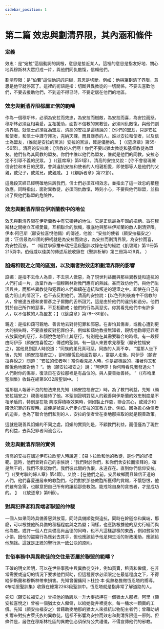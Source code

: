 ```yaml
---
sidebar_position: 1
---
```


# 第二篇 效忠與劃清界限，其內涵和條件

### 定義

效忠：是“宛拉”這個動詞的詞根，意思是接近某人。這裡的意思是指友好地、關心地與穆斯林大眾打成一片，與他們同仇敵愾，信賴他們。

劃清界限：是“伯若”這個動詞的詞根，意思是切斷。例如：他與筆劃清了界限，意思是他早就停寫了。這裡的術語是指：切斷與異教徒的一切關係，不要去喜歡他們，不要去援助他們，不到迫不得已時，不要定居在他們的地區。

### 效忠與劃清界限都屬正信的範疇

作為一個穆斯林，必須為安拉而效忠，為安拉而樹敵，為安拉而喜，為安拉而怒。穆斯林必須互相喜愛，互相援助，面對不信教的異教徒，必須同仇敵愾，與他們劃清界限。就信士必須互為盟友，清高的安拉是這樣說的：【你們的盟友，只是安拉和使者，和信士中謹守拜功，完納天課，而且謙恭的人。誰以安拉和使者，以及信士為盟友，（誰就是安拉的黨派）安拉的黨派，確是優勝的。 】（《筵席章》第55--56節）。清高的安拉說：【信教的人們啊！你們不要以猶太教徒和基督教徒為盟友。他們各為其同教的盟友。你們中誰以他們為盟友，誰就是他們的同教。安拉必定不引導不義的民眾。 】（《筵席章》第51節）。清高的安拉又說：【你不會發現確信安拉和末日的民眾，會與違抗安拉和使者的人相親相愛，即使那等人是他們的父親，或兒子，或弟兄，或親戚。 】（《辯訴者章》第22節）。

這幾段天經已經明確地告訴我們，信士們必須互相效忠，並指出了這一效忠的積極效應。同時指出，面對異教徒，必須同仇敵愾，時刻小心，不要與他們聯盟，並指出了與他們聯盟的危險性。

### 效忠與劃清界限在伊斯蘭教中的地位

效忠與劃清界限在伊斯蘭教中有它獨特的地位。它是正信最為牢固的把柄。旨在穆斯林之間樹立互相愛戴，互相聯合的旗幟，徹底地與那些伊斯蘭的敵人劃清界限。伊本·阿巴斯（願安拉喜悅他倆）的傳述，他說：“安拉的使者（願安拉福安之）說：‘正信最為牢固的把柄就是為安拉而效忠，為安拉而劃清界限，為安拉而喜，為安拉而怒。 ’”（經註學家推布瑞把這段聖訓收錄在他的經註《凱碧爾》第11冊第215頁中。伯俄威以佳美的傳述系統收錄在《聖訓析解》第三冊第429頁。 ）

### 諂媚和親近之間的區別，以及兩者對效忠和劃清界限的影響

諂媚：是指不去命人為善，不去禁人做惡，為了現世利益而與那些異教徒和違抗的人們打成一片，放棄作為一個穆斯林對教門應有的熱誠。甚而效仿他們，與他們生活與共，而那些異教徒和犯罪的人們繼續在違抗和叛逆的泥潭之中。即使在自己有能力阻止的情況下，也不去反對他們。清高的安拉說：【以色列的後裔中不信教的人，曾被達五德和麥爾彥之子爾撒的舌所詛咒，這是由於他們的違抗和過分。他們對於自己所作的惡事，不互相勸戒；他們的行為真惡劣。你將看見他們中有許多人，以不信教的人為盟友；】（《筵席章》第78--80節）。

親近：是指和藹可親地、善言地去對待犯罪和邪惡。在害怕其傷害，或擔心遭到更大的損失時，不要直接反對犯罪份子。例如和藹地教授無知者，親切地勸導犯罪者去放棄他的惡行，和顏悅色地阻止其惡行，特別是在其需要聯合的時候。有一段經由阿伊莎（願安拉喜悅之）傳述的聖訓，有一個人來要求見穆聖（願安拉福安之），當他見到那人時說道：“同族的弟兄真可惡，同族的人真不幸。 ”當那人坐下後，先知（願安拉福安之），卻和顏悅色地面對那人，當那人走後，阿伊莎（願安拉喜悅之）問道：“安拉的使者啊！當你看見那人時，你是那樣說的，接著你又和顏悅色地面對他？ ”。他（願安拉福安之）說：“阿伊莎！你何時看見我發過火？人們對你的傷害，復活日在安拉那裡是有品位的。與人要善始善終。 ”（《布哈里聖訓集》收錄在總第6032段聖訓中。 ）

當那個人報著不良的想法來見先知（願安拉福安之）時，為了教門利益，先知（願安拉福安之）親善地接待了他。本聖訓證明對惡人的親善與伊斯蘭的效忠制度是不相矛盾的，特別是在能
夠取得積極效果時，例如製止作惡，聯合其心，或減少和降低犯罪的程度時。這便是號召人們走向安拉的宣教方針。例如，因為擔心偽信者的迫害，也為了聯合他們和別的人，安拉的使者曾在麥地那採取的就是親善政策。

這就是親善與諂媚的不同之處，諂媚的實質則是，不顧教門利益，而僅僅為了現世的利益，去與犯罪者同流合污。

### 效忠與劃清界限的實例

清高的安拉在講述伊布拉欣聖人時說道：【易卜拉欣和他的教徒，是你們的好模範。當時，他們曾對自己的宗族說：“我們對於你們，和你們舍安拉而崇拜的，確是無干的，我們不承認你們。我們彼此間的仇恨，永遠存在。直到你們信仰安拉。 ”】（《受考驗的婦人章》第4節）。又說：【在他們之前，安居故鄉而且確信正道的人們，他們喜愛遷居來的教胞們，他們對於那些教胞所獲得的賞賜，不懷怨恨，他們雖有急需，也願意把自己所有的讓給那些教胞。能戒除自身的貪吝者，才是成功的。 】
（《放逐章》第9節）。

### 對與犯罪者和異端者聯盟的仲裁

一個人如果同時具備善惡與放蕩，同時具備順從與違抗，同時在幹遜奈和異端，那麼，可以根據他所具備的積極程度與之為盟；同樣，也應該根據他的惡劣行經而與他為敵。或許一個人在具備高尚品德的同時，也不凡這樣那樣的東西，例如貧窮的小偷，因他的盜竊行為應剁去其手，但也應該給予他足夠生活的財政援助，應該給他施捨。這就是正統的聖行派一致公決的原則。

### 世俗事務中與異教徒的交往是否屬於聯盟的範疇？

正確的明文證明，可以在世俗事務中與異教徒交往，例如買賣，租賃和僱傭，在非常需要或迫切的情況下要求他們幫助，但這種要求必須限定在最低程度之下，不得給伊斯蘭和穆斯林帶來損害。先知曾僱傭阿卜杜拉·本·吳熱格推做恆忍塔的嚮導。《布哈里聖訓集》收錄在總第2263段聖訓中。恆忍塔就是指非常了解道路的人。

先知（願安拉福安之）曾把他的盾牌以一升大麥抵押在一個猶太人那裡。阿里（願安拉喜悅之）曾被一個猶太女人僱傭，以給她從井裡提水，每一桶水一顆棗的工價。先知（願安拉福安之）曾藉助麥地那的猶太人來抵抗以物配主者們；曾藉助胡扎爾來對抗古萊氏族的異教徒。這都不影響為安拉而效忠和劃清界限這一原則。但條件是，居住在穆斯林社區的異教徒必須保持公共禮儀，不得宣傳他們的邪教。